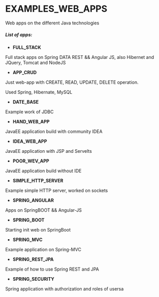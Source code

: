 # EXAMPLES_WEB_APPS

Web apps on the different Java technologies

##### List of apps:


- **FULL_STACK**

Full stack apps on Spring DATA REST && Angular JS, also Hibernet and JQuery, Tomcat and NodeJS

- **APP_CRUD**

Just web-app with CREATE, READ, UPDATE, DELETE operation.

Used Spring, Hibernate, MySQL   
- **DATE_BASE**

Example work of JDBC
- **HAND_WEB_APP**

JavaEE application build with community IDEA
- **IDEA_WEB_APP**

JavaEE application with JSP and Servelts
- **POOR_WEV_APP**

JavaEE application build without IDE
- **SIMPLE_HTTP_SERVER**

Example simple HTTP server, worked on sockets
- **SPRING_ANGULAR**

Apps on SpringBOOT && Angular-JS
- **SPRING_BOOT**

Starting init web on SpringBoot
- **SPRING_MVC**

Example application on Spring-MVC
- **SPRING_REST_JPA**

Example of how to use Spring REST and JPA
- **SPRING_SECURITY**

Spring application with authorization and roles of usersa

